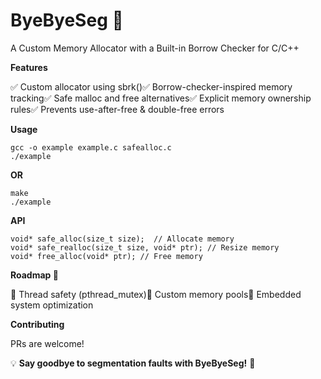 # ByeByeSeg 🚀

A Custom Memory Allocator with a Built-in Borrow Checker for C/C++

**Features**

✅ Custom allocator using sbrk()✅ Borrow-checker-inspired memory tracking✅ Safe malloc and free alternatives✅ Explicit memory ownership rules✅ Prevents use-after-free & double-free errors

**Usage**

```
gcc -o example example.c safealloc.c
./example 
```
**OR**
```
make
./example
```
**API**
```
void* safe_alloc(size_t size);  // Allocate memory
void* safe_realloc(size_t size, void* ptr); // Resize memory
void* free_alloc(void* ptr); // Free memory
```
**Roadmap 🚀**

🔹 Thread safety (pthread_mutex)🔹 Custom memory pools🔹 Embedded system optimization

 
 

**Contributing**

PRs are welcome!

💡 **Say goodbye to segmentation faults with ByeByeSeg!** 🚀

